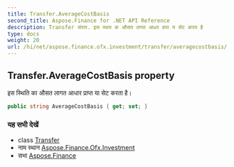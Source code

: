 ```yaml
---
title: Transfer.AverageCostBasis
second_title: Aspose.Finance for .NET API Reference
description: Transfer संपत्त. इस स्थत क औसत लगत आधर प्रप्त य सेट करत है
type: docs
weight: 20
url: /hi/net/aspose.finance.ofx.investment/transfer/averagecostbasis/
---
```

## Transfer.AverageCostBasis property

इस स्थिति का औसत लागत आधार प्राप्त या सेट करता है।

```csharp
public string AverageCostBasis { get; set; }
```

### यह सभी देखें

* class [Transfer](../)
* नाम स्थान [Aspose.Finance.Ofx.Investment](../../transfer/)
* सभा [Aspose.Finance](../../../)


